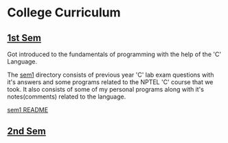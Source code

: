 # College Curriculum

## [1st Sem](./sem1/README.md)
Got introduced to the fundamentals of programming with the help of the 'C' Language.

The [sem1](./sem1) directory consists of previous year 'C' lab exam questions with it's answers and some programs related to the NPTEL 'C' course that we took. It also consists of some of my personal programs along with it's notes(comments) related to the language.

[sem1 README](./sem1/README.md)

## [2nd Sem](./sem2/README.md)

